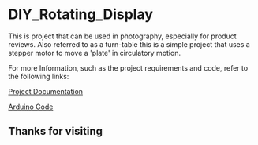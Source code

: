 # DIY_Rotating_Display
 This is project that can be used in photography, especially for product reviews.
 Also referred to as a turn-table this is a simple project that uses a stepper motor to move a 'plate' in circulatory motion.
 
 For more Information, such as the project requirements and code, refer to the following links:
 
 [Project Documentation](https://codewithlennylen254.pythonanywhere.com/diy_rotating_display/)
 
 [Arduino Code](https://github.com/codewithlennylen/DIY_Rotating_Display/blob/master/Code/Code.ino)
 
 ## Thanks for visiting
 
